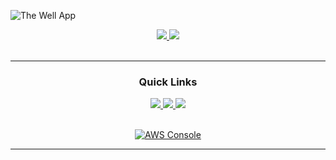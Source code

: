 ![The Well App](https://miro.medium.com/max/1055/1*9-ILOQ1Yxautyc_uIguhVw.png)

<div align='center'>
  
<a href='https://github.com/chroline/well_app/releases'>
  
<img src='https://img.shields.io/github/v/release/chroline/well_app?color=%23FDD835&label=version&style=for-the-badge'>
  
</a>
  
<a href='https://github.com/chroline/well_app/blob/main/LICENSE'>
  
<img src='https://img.shields.io/github/license/chroline/well_app?style=for-the-badge'>
  
</a>
  
</div>

<br />

---

<div align='center'>
  
### Quick Links
  
<a href='https://www.terraform.io/'>
  
<img src='https://img.shields.io/badge/HOMEPAGE-gray?style=for-the-badge'>
  
</a>
  
<a href='https://learn.hashicorp.com/collections/terraform/aws-get-started?utm_source=WEBSITE&utm_medium=WEB_IO&utm_offer=ARTICLE_PAGE&utm_content=DOCS'>
  
<img src='https://img.shields.io/badge/RESEARCH-blue?style=for-the-badge'>
  
</a>
  
<a href='https://www.terraform.io/language'>
  
<img src='https://img.shields.io/badge/CASE STUDY-green?style=for-the-badge'>
  
</a>
  
<br />
  
<br />
  
<a href="https://aws.amazon.com/console/" target="_blank"><img src="https://allcode.com/wp-content/uploads/2021/02/Group-169-3.png" alt="AWS Console" /></a>
  
</div>

---
